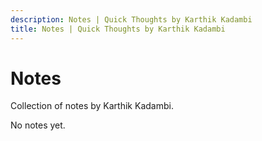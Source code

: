 ```yaml
---
description: Notes | Quick Thoughts by Karthik Kadambi
title: Notes | Quick Thoughts by Karthik Kadambi
---
```

<div class="section-inset">
    <h1 class="header-branding">Notes</h1>
    <p>Collection of notes by Karthik Kadambi.</p>
</div>
<p>No notes yet.</p>